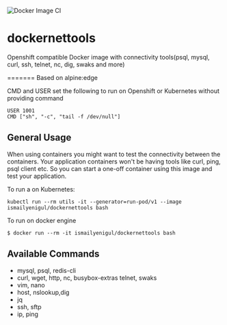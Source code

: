 
![Docker Image CI](https://github.com/ismailyenigul/dockernettools/workflows/Docker%20Image%20CI/badge.svg?branch=master)

# dockernettools

Openshift compatible Docker image with connectivity tools(psql, mysql,  curl, ssh, telnet, nc, dig, swaks and more)

=======
Based on alpine:edge

CMD and USER set the following to run on Openshift or Kubernetes without providing command

```
USER 1001
CMD ["sh", "-c", "tail -f /dev/null"]
```



## General Usage


When using containers you might want to test the connectivity between the containers. Your application containers won't be having tools like curl, ping, psql client etc. So you can start a one-off container using this image and test your application.

To run a on Kubernetes:

```
kubectl run --rm utils -it --generator=run-pod/v1 --image ismailyenigul/dockernettools bash
```

To run on docker engine

```
$ docker run --rm -it ismailyenigul/dockernettools bash

```

## Available Commands
 * mysql, psql, redis-cli
 * curl, wget, http, nc, busybox-extras telnet, swaks
 * vim, nano
 * host, nslookup,dig 
 * jq
 * ssh, sftp
 * ip, ping

